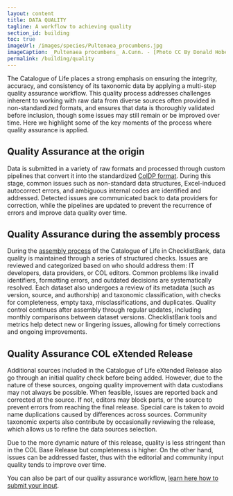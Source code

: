 ```yaml
---
layout: content
title: DATA QUALITY
tagline: A workflow to achieving quality 
section_id: building
toc: true
imageUrl: /images/species/Pultenaea_procumbens.jpg    
imageCaption: _Pultenaea procumbens_ A.Cunn. - [Photo CC By Donald Hobern](https://www.flickr.com/photos/dhobern/5073041283)
permalink: /building/quality
---
```


The Catalogue of Life places a strong emphasis on ensuring the integrity, accuracy, and consistency of its taxonomic data by applying a multi-step quality assurance workflow. This quality process addresses challenges inherent to working with raw data from diverse sources often provided in non-standardized formats, and ensures that data is thoroughly validated before inclusion, though some issues may still remain or be improved over time. Here we highlight some of the key moments of the  process where quality assurance is applied.

## Quality Assurance at the origin 

Data is submitted in a variety of raw formats and processed through custom pipelines that convert it into the standardized [ColDP format](github.com/CatalogueOfLife/coldp). During this stage, common issues such as non-standard data structures, Excel-induced autocorrect errors, and ambiguous internal codes are identified and addressed. Detected issues are communicated back to data providers for correction, while the pipelines are updated to prevent the recurrence of errors and improve data quality over time.

## Quality Assurance during the assembly process

During the [assembly process](/building/assembly) of the Catalogue of Life in ChecklistBank, data quality is maintained through a series of structured checks. Issues are reviewed and categorized based on who should address them: IT developers, data providers, or COL editors. Common problems like invalid identifiers, formatting errors, and outdated decisions are systematically resolved. Each dataset also undergoes a  review of its metadata (such as version, source, and authorship) and taxonomic classification, with checks for completeness, empty taxa, misclassifications, and duplicates. Quality control continues after assembly through regular updates, including monthly comparisons between dataset versions. ChecklistBank tools and metrics help detect new or lingering issues, allowing for timely corrections and ongoing improvements.

## Quality Assurance COL eXtended Release

Additional sources included in the Catalogue of Life eXtended Release also go through an initial quality check before being added. However, due to the nature of these sources, ongoing quality improvement with data custodians may not always be possible. When feasible, issues are reported back and corrected at the source. If not, editors may block parts, or the source to prevent errors from reaching the final release. Special care is taken to avoid name duplications caused by differences across sources. Community taxonomic experts also contribute by occasionally reviewing the release, which allows us to refine the data sources selection.

Due to the more dynamic nature of this release, quality is less stringent than in the COL Base Release but completeness is higher. On the other hand, issues can be addressed faster, thus with the editorial and community input quality tends to improve over time.

You can also be part of our quality assurance workflow, [learn here how to submit your input](/howto/contribute).

